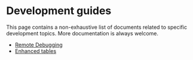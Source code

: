 # Development guides

This page contains a non-exhaustive list of documents related to specific development topics. More documentation is always welcome.

- [Remote Debugging](./Remote&#32;Debugging.md)
- [Enhanced tables](./Enhanced-tables.md)
